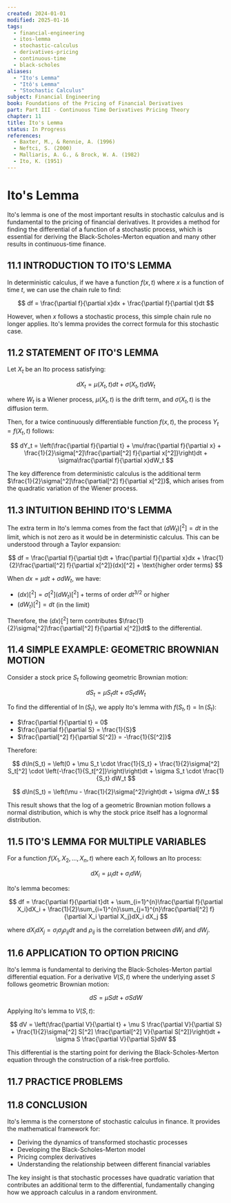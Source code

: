 ```yaml
---
created: 2024-01-01
modified: 2025-01-16
tags:
  - financial-engineering
  - itos-lemma
  - stochastic-calculus
  - derivatives-pricing
  - continuous-time
  - black-scholes
aliases:
  - "Ito's Lemma"
  - "Itô's Lemma"
  - "Stochastic Calculus"
subject: Financial Engineering
book: Foundations of the Pricing of Financial Derivatives
part: Part III - Continuous Time Derivatives Pricing Theory
chapter: 11
title: Ito's Lemma
status: In Progress
references:
  - Baxter, M., & Rennie, A. (1996)
  - Neftci, S. (2000)
  - Malliaris, A. G., & Brock, W. A. (1982)
  - Ito, K. (1951)
---
```


# Ito's Lemma

Ito's lemma is one of the most important results in stochastic calculus and is fundamental to the pricing of financial derivatives. It provides a method for finding the differential of a function of a stochastic process, which is essential for deriving the Black-Scholes-Merton equation and many other results in continuous-time finance.

## 11.1 INTRODUCTION TO ITO'S LEMMA

In deterministic calculus, if we have a function $f(x,t)$ where $x$ is a function of time $t$, we can use the chain rule to find:

$$
df = \frac{\partial f}{\partial x}dx + \frac{\partial f}{\partial t}dt
$$

However, when $x$ follows a stochastic process, this simple chain rule no longer applies. Ito's lemma provides the correct formula for this stochastic case.

## 11.2 STATEMENT OF ITO'S LEMMA

Let $X_t$ be an Ito process satisfying:

$$
dX_t = \mu(X_t,t)dt + \sigma(X_t,t)dW_t
$$

where $W_t$ is a Wiener process, $\mu(X_t,t)$ is the drift term, and $\sigma(X_t,t)$ is the diffusion term.

Then, for a twice continuously differentiable function $f(x,t)$, the process $Y_t = f(X_t,t)$ follows:

$$
dY_t = \left(\frac{\partial f}{\partial t} + \mu\frac{\partial f}{\partial x} + \frac{1}{2}\sigma[^2]\frac{\partial[^2] f}{\partial x[^2]}\right)dt + \sigma\frac{\partial f}{\partial x}dW_t
$$

The key difference from deterministic calculus is the additional term $\frac{1}{2}\sigma[^2]\frac{\partial[^2] f}{\partial x[^2]}$, which arises from the quadratic variation of the Wiener process.

## 11.3 INTUITION BEHIND ITO'S LEMMA

The extra term in Ito's lemma comes from the fact that $(dW_t)[^2] = dt$ in the limit, which is not zero as it would be in deterministic calculus. This can be understood through a Taylor expansion:

$$
df = \frac{\partial f}{\partial t}dt + \frac{\partial f}{\partial x}dx + \frac{1}{2}\frac{\partial[^2] f}{\partial x[^2]}(dx)[^2] + \text{higher order terms}
$$

When $dx = \mu dt + \sigma dW_t$, we have:
- $(dx)[^2] = \sigma[^2](dW_t)[^2] + \text{terms of order } dt^{3/2} \text{ or higher}$
- $(dW_t)[^2] = dt$ (in the limit)

Therefore, the $(dx)[^2]$ term contributes $\frac{1}{2}\sigma[^2]\frac{\partial[^2] f}{\partial x[^2]}dt$ to the differential.

## 11.4 SIMPLE EXAMPLE: GEOMETRIC BROWNIAN MOTION

Consider a stock price $S_t$ following geometric Brownian motion:

$$
dS_t = \mu S_t dt + \sigma S_t dW_t
$$

To find the differential of $\ln(S_t)$, we apply Ito's lemma with $f(S_t,t) = \ln(S_t)$:

- $\frac{\partial f}{\partial t} = 0$
- $\frac{\partial f}{\partial S} = \frac{1}{S}$
- $\frac{\partial[^2] f}{\partial S[^2]} = -\frac{1}{S[^2]}$

Therefore:

$$
d\ln(S_t) = \left(0 + \mu S_t \cdot \frac{1}{S_t} + \frac{1}{2}\sigma[^2] S_t[^2] \cdot \left(-\frac{1}{S_t[^2]}\right)\right)dt + \sigma S_t \cdot \frac{1}{S_t} dW_t
$$

$$
d\ln(S_t) = \left(\mu - \frac{1}{2}\sigma[^2]\right)dt + \sigma dW_t
$$

This result shows that the log of a geometric Brownian motion follows a normal distribution, which is why the stock price itself has a lognormal distribution.

## 11.5 ITO'S LEMMA FOR MULTIPLE VARIABLES

For a function $f(X_1,X_2,...,X_n,t)$ where each $X_i$ follows an Ito process:

$$
dX_i = \mu_i dt + \sigma_i dW_i
$$

Ito's lemma becomes:

$$
df = \frac{\partial f}{\partial t}dt + \sum_{i=1}^{n}\frac{\partial f}{\partial X_i}dX_i + \frac{1}{2}\sum_{i=1}^{n}\sum_{j=1}^{n}\frac{\partial[^2] f}{\partial X_i \partial X_j}dX_i dX_j
$$

where $dX_i dX_j = \sigma_i \sigma_j \rho_{ij} dt$ and $\rho_{ij}$ is the correlation between $dW_i$ and $dW_j$.

## 11.6 APPLICATION TO OPTION PRICING

Ito's lemma is fundamental to deriving the Black-Scholes-Merton partial differential equation. For a derivative $V(S,t)$ where the underlying asset $S$ follows geometric Brownian motion:

$$
dS = \mu S dt + \sigma S dW
$$

Applying Ito's lemma to $V(S,t)$:

$$
dV = \left(\frac{\partial V}{\partial t} + \mu S \frac{\partial V}{\partial S} + \frac{1}{2}\sigma[^2] S[^2] \frac{\partial[^2] V}{\partial S[^2]}\right)dt + \sigma S \frac{\partial V}{\partial S}dW
$$

This differential is the starting point for deriving the Black-Scholes-Merton equation through the construction of a risk-free portfolio.

## 11.7 PRACTICE PROBLEMS

[^1]: Apply Ito's lemma to find $d(S_t[^2])$ when $S_t$ follows geometric Brownian motion.

[^2]: If $X_t = W_t[^2]$ where $W_t$ is a Wiener process, find $dX_t$ using Ito's lemma.

[^3]: For a bond price $B_t = e^{rt}$, and stock price $S_t$ following geometric Brownian motion, find $d(S_t/B_t)$.

## 11.8 CONCLUSION

Ito's lemma is the cornerstone of stochastic calculus in finance. It provides the mathematical framework for:
- Deriving the dynamics of transformed stochastic processes
- Developing the Black-Scholes-Merton model
- Pricing complex derivatives
- Understanding the relationship between different financial variables

The key insight is that stochastic processes have quadratic variation that contributes an additional term to the differential, fundamentally changing how we approach calculus in a random environment.
